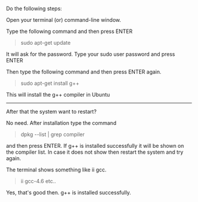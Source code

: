 Do the following steps:

Open your terminal (or) command-line window.

Type the following command and then press ENTER

>sudo apt-get update

It will ask for the password. Type your sudo user password and press ENTER

Then type the following command and then press ENTER again.

>sudo apt-get install g++

This will install the g++ compiler in Ubuntu










------
After that the system want to restart? 

No need. After installation type the command 
>dpkg --list | grep compiler 

and then press ENTER. If g++ is installed successfully it will be shown on the compiler list. In case it does not show then restart the system and try again. 



The terminal shows something like ii gcc. 

>ii gcc-4.6 etc..


Yes, that's good then. g++ is installed successfully. 

